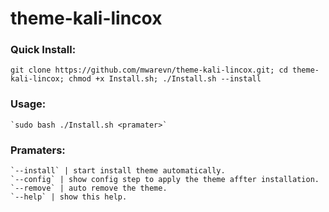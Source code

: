 # theme-kali-lincox

### Quick Install:

```
git clone https://github.com/mwarevn/theme-kali-lincox.git; cd theme-kali-lincox; chmod +x Install.sh; ./Install.sh --install
```

### Usage:

    `sudo bash ./Install.sh <pramater>`

### Pramaters:

    `--install` | start install theme automatically.
    `--config` | show config step to apply the theme affter installation.
    `--remove` | auto remove the theme.
    `--help` | show this help.
